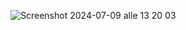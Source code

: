 ![Screenshot 2024-07-09 alle 13 20 03](https://github.com/mattiabellato/Ecommerce-Bootstrap/assets/120576243/59f8309c-a0b9-4451-8dca-e99e9ef603ed)
